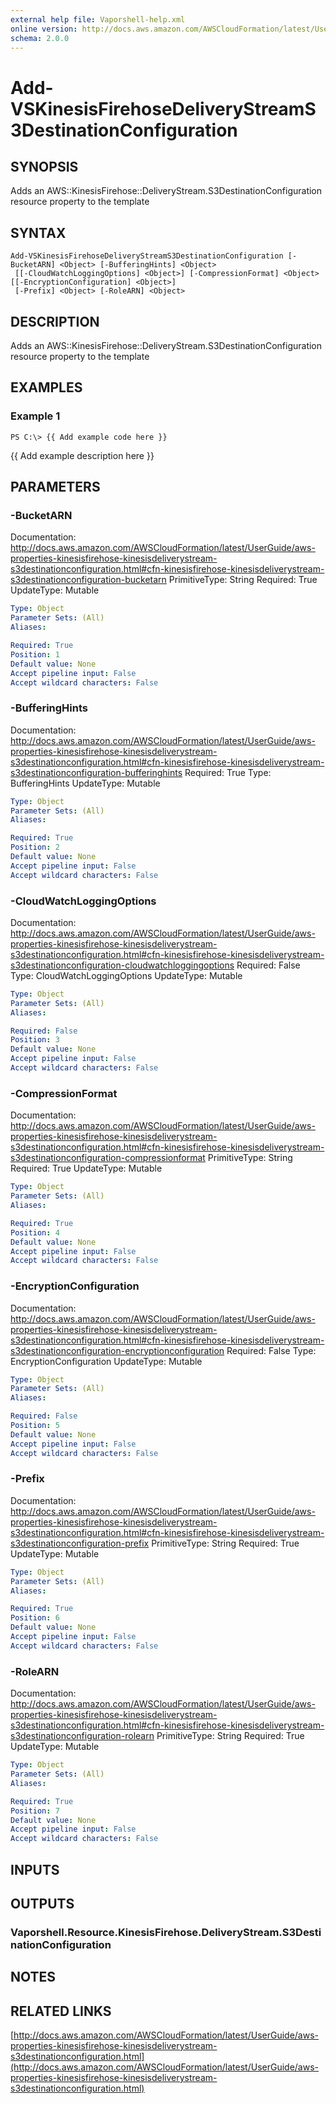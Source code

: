 ```yaml
---
external help file: Vaporshell-help.xml
online version: http://docs.aws.amazon.com/AWSCloudFormation/latest/UserGuide/aws-properties-kinesisfirehose-kinesisdeliverystream-s3destinationconfiguration.html
schema: 2.0.0
---
```


# Add-VSKinesisFirehoseDeliveryStreamS3DestinationConfiguration

## SYNOPSIS
Adds an AWS::KinesisFirehose::DeliveryStream.S3DestinationConfiguration resource property to the template

## SYNTAX

```
Add-VSKinesisFirehoseDeliveryStreamS3DestinationConfiguration [-BucketARN] <Object> [-BufferingHints] <Object>
 [[-CloudWatchLoggingOptions] <Object>] [-CompressionFormat] <Object> [[-EncryptionConfiguration] <Object>]
 [-Prefix] <Object> [-RoleARN] <Object>
```

## DESCRIPTION
Adds an AWS::KinesisFirehose::DeliveryStream.S3DestinationConfiguration resource property to the template

## EXAMPLES

### Example 1
```
PS C:\> {{ Add example code here }}
```

{{ Add example description here }}

## PARAMETERS

### -BucketARN
Documentation: http://docs.aws.amazon.com/AWSCloudFormation/latest/UserGuide/aws-properties-kinesisfirehose-kinesisdeliverystream-s3destinationconfiguration.html#cfn-kinesisfirehose-kinesisdeliverystream-s3destinationconfiguration-bucketarn
PrimitiveType: String
Required: True
UpdateType: Mutable

```yaml
Type: Object
Parameter Sets: (All)
Aliases: 

Required: True
Position: 1
Default value: None
Accept pipeline input: False
Accept wildcard characters: False
```

### -BufferingHints
Documentation: http://docs.aws.amazon.com/AWSCloudFormation/latest/UserGuide/aws-properties-kinesisfirehose-kinesisdeliverystream-s3destinationconfiguration.html#cfn-kinesisfirehose-kinesisdeliverystream-s3destinationconfiguration-bufferinghints
Required: True
Type: BufferingHints
UpdateType: Mutable

```yaml
Type: Object
Parameter Sets: (All)
Aliases: 

Required: True
Position: 2
Default value: None
Accept pipeline input: False
Accept wildcard characters: False
```

### -CloudWatchLoggingOptions
Documentation: http://docs.aws.amazon.com/AWSCloudFormation/latest/UserGuide/aws-properties-kinesisfirehose-kinesisdeliverystream-s3destinationconfiguration.html#cfn-kinesisfirehose-kinesisdeliverystream-s3destinationconfiguration-cloudwatchloggingoptions
Required: False
Type: CloudWatchLoggingOptions
UpdateType: Mutable

```yaml
Type: Object
Parameter Sets: (All)
Aliases: 

Required: False
Position: 3
Default value: None
Accept pipeline input: False
Accept wildcard characters: False
```

### -CompressionFormat
Documentation: http://docs.aws.amazon.com/AWSCloudFormation/latest/UserGuide/aws-properties-kinesisfirehose-kinesisdeliverystream-s3destinationconfiguration.html#cfn-kinesisfirehose-kinesisdeliverystream-s3destinationconfiguration-compressionformat
PrimitiveType: String
Required: True
UpdateType: Mutable

```yaml
Type: Object
Parameter Sets: (All)
Aliases: 

Required: True
Position: 4
Default value: None
Accept pipeline input: False
Accept wildcard characters: False
```

### -EncryptionConfiguration
Documentation: http://docs.aws.amazon.com/AWSCloudFormation/latest/UserGuide/aws-properties-kinesisfirehose-kinesisdeliverystream-s3destinationconfiguration.html#cfn-kinesisfirehose-kinesisdeliverystream-s3destinationconfiguration-encryptionconfiguration
Required: False
Type: EncryptionConfiguration
UpdateType: Mutable

```yaml
Type: Object
Parameter Sets: (All)
Aliases: 

Required: False
Position: 5
Default value: None
Accept pipeline input: False
Accept wildcard characters: False
```

### -Prefix
Documentation: http://docs.aws.amazon.com/AWSCloudFormation/latest/UserGuide/aws-properties-kinesisfirehose-kinesisdeliverystream-s3destinationconfiguration.html#cfn-kinesisfirehose-kinesisdeliverystream-s3destinationconfiguration-prefix
PrimitiveType: String
Required: True
UpdateType: Mutable

```yaml
Type: Object
Parameter Sets: (All)
Aliases: 

Required: True
Position: 6
Default value: None
Accept pipeline input: False
Accept wildcard characters: False
```

### -RoleARN
Documentation: http://docs.aws.amazon.com/AWSCloudFormation/latest/UserGuide/aws-properties-kinesisfirehose-kinesisdeliverystream-s3destinationconfiguration.html#cfn-kinesisfirehose-kinesisdeliverystream-s3destinationconfiguration-rolearn
PrimitiveType: String
Required: True
UpdateType: Mutable

```yaml
Type: Object
Parameter Sets: (All)
Aliases: 

Required: True
Position: 7
Default value: None
Accept pipeline input: False
Accept wildcard characters: False
```

## INPUTS

## OUTPUTS

### Vaporshell.Resource.KinesisFirehose.DeliveryStream.S3DestinationConfiguration

## NOTES

## RELATED LINKS

[http://docs.aws.amazon.com/AWSCloudFormation/latest/UserGuide/aws-properties-kinesisfirehose-kinesisdeliverystream-s3destinationconfiguration.html](http://docs.aws.amazon.com/AWSCloudFormation/latest/UserGuide/aws-properties-kinesisfirehose-kinesisdeliverystream-s3destinationconfiguration.html)

